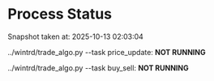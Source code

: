 # Process Status

Snapshot taken at: 2025-10-13 02:03:04

../wintrd/trade_algo.py --task price_update: **NOT RUNNING**

../wintrd/trade_algo.py --task buy_sell: **NOT RUNNING**

